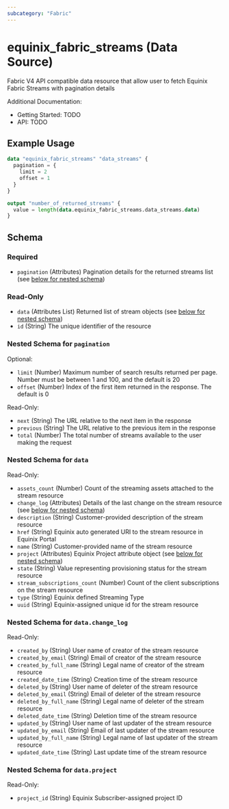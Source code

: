 ```yaml
---
subcategory: "Fabric"
---
```


# equinix_fabric_streams (Data Source)

Fabric V4 API compatible data resource that allow user to fetch Equinix Fabric Streams with pagination details

Additional Documentation:
* Getting Started: TODO
* API: TODO

## Example Usage

```terraform
data "equinix_fabric_streams" "data_streams" {
  pagination = {
    limit = 2
    offset = 1
  }
}

output "number_of_returned_streams" {
  value = length(data.equinix_fabric_streams.data_streams.data)
}
```

<!-- schema generated by tfplugindocs -->
## Schema

### Required

- `pagination` (Attributes) Pagination details for the returned streams list (see [below for nested schema](#nestedatt--pagination))

### Read-Only

- `data` (Attributes List) Returned list of stream objects (see [below for nested schema](#nestedatt--data))
- `id` (String) The unique identifier of the resource

<a id="nestedatt--pagination"></a>
### Nested Schema for `pagination`

Optional:

- `limit` (Number) Maximum number of search results returned per page. Number must be between 1 and 100, and the default is 20
- `offset` (Number) Index of the first item returned in the response. The default is 0

Read-Only:

- `next` (String) The URL relative to the next item in the response
- `previous` (String) The URL relative to the previous item in the response
- `total` (Number) The total number of streams available to the user making the request


<a id="nestedatt--data"></a>
### Nested Schema for `data`

Read-Only:

- `assets_count` (Number) Count of the streaming assets attached to the stream resource
- `change_log` (Attributes) Details of the last change on the stream resource (see [below for nested schema](#nestedatt--data--change_log))
- `description` (String) Customer-provided description of the stream resource
- `href` (String) Equinix auto generated URI to the stream resource in Equinix Portal
- `name` (String) Customer-provided name of the stream resource
- `project` (Attributes) Equinix Project attribute object (see [below for nested schema](#nestedatt--data--project))
- `state` (String) Value representing provisioning status for the stream resource
- `stream_subscriptions_count` (Number) Count of the client subscriptions on the stream resource
- `type` (String) Equinix defined Streaming Type
- `uuid` (String) Equinix-assigned unique id for the stream resource

<a id="nestedatt--data--change_log"></a>
### Nested Schema for `data.change_log`

Read-Only:

- `created_by` (String) User name of creator of the stream resource
- `created_by_email` (String) Email of creator of the stream resource
- `created_by_full_name` (String) Legal name of creator of the stream resource
- `created_date_time` (String) Creation time of the stream resource
- `deleted_by` (String) User name of deleter of the stream resource
- `deleted_by_email` (String) Email of deleter of the stream resource
- `deleted_by_full_name` (String) Legal name of deleter of the stream resource
- `deleted_date_time` (String) Deletion time of the stream resource
- `updated_by` (String) User name of last updater of the stream resource
- `updated_by_email` (String) Email of last updater of the stream resource
- `updated_by_full_name` (String) Legal name of last updater of the stream resource
- `updated_date_time` (String) Last update time of the stream resource


<a id="nestedatt--data--project"></a>
### Nested Schema for `data.project`

Read-Only:

- `project_id` (String) Equinix Subscriber-assigned project ID

